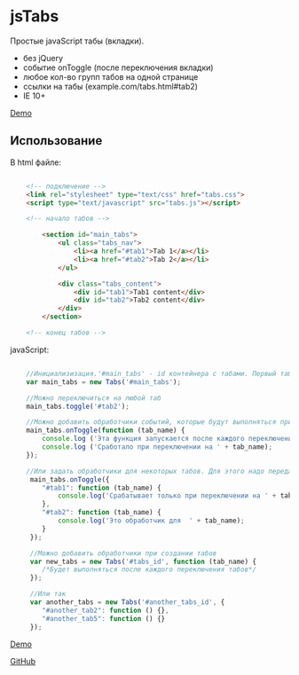 jsTabs
======
Простые javaScript табы (вкладки). 

- без jQuery
- событие onToggle (после переключения вкладки)
- любое кол-во групп табов на одной странице
- ссылки на табы (example.com/tabs.html#tab2)
- IE 10+

[Demo](http://sbox.pp.ua/jstabs/demo.html)

Использование
-------------
В html файле:

```html

    <!-- подключение -->
    <link rel="stylesheet" type="text/css" href="tabs.css">
    <script type="text/javascript" src="tabs.js"></script>

    <!-- начало табов -->

        <section id="main_tabs">
            <ul class="tabs_nav">
                <li><a href="#tab1">Tab 1</a></li>
                <li><a href="#tab2">Tab 2</a></li>
            </ul>

            <div class="tabs_content">
                <div id="tab1">Tab1 content</div>
                <div id="tab2">Tab2 content</div>
            </div>
        </section>

    <!-- конец табов -->
```

javaScript:

```javaScript

    //Инициализизация.'#main_tabs' - id контейнера с табами. Первый таб активный.
    var main_tabs = new Tabs('#main_tabs');

    //Можно переключиться на любой таб
    main_tabs.toggle('#tab2');

    //Можно добавить обработчики событий, которые будут выполняться при переключении табов (сразу после активации таба)
    main_tabs.onToggle(function (tab_name) {
        console.log ('Эта функция запускается после каждого переключения табов');
        console.log ('Сработало при переключении на ' + tab_name);
    });

    //Или задать обработчики для некоторых табов. Для этого надо передать объект {"#tab_name" : handler_function}
     main_tabs.onToggle({
        "#tab1": function (tab_name) {
            console.log('Срабатывает только при переключении на ' + tab_name);
        },
        "#tab2": function (tab_name) {
            console.log('Это обработчик для  ' + tab_name);
        }
     });

     //Можно добавить обработчики при создании табов
     var new_tabs = new Tabs('#tabs_id', function (tab_name) { 
        /*Будет выполняться после каждого переключения табов*/ 
     });

     //Или так
     var another_tabs = new Tabs('#another_tabs_id', {
        "#another_tab2": function () {},
        "#another_tab5": function () {}
     });

```

[Demo](http://sbox.pp.ua/jstabs/demo.html)

[GitHub](https://github.com/onikienko/jsTabs)



